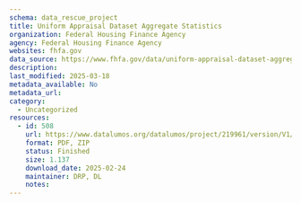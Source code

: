 ```yaml
---
schema: data_rescue_project 
title: Uniform Appraisal Dataset Aggregate Statistics
organization: Federal Housing Finance Agency
agency: Federal Housing Finance Agency
websites: fhfa.gov
data_source: https://www.fhfa.gov/data/uniform-appraisal-dataset-aggregate-statistics
description: 
last_modified: 2025-03-18
metadata_available: No
metadata_url: 
category:
  - Uncategorized
resources:
  - id: 508
    url: https://www.datalumos.org/datalumos/project/219961/version/V1/view
    format: PDF, ZIP
    status: Finished
    size: 1.137
    download_date: 2025-02-24
    maintainer: DRP, DL
    notes: 
---
```

